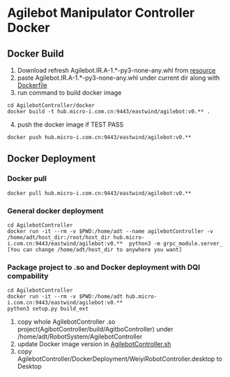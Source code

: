 # Agilebot Manipulator Controller Docker

## Docker Build
1. Download refresh Agilebot.IR.A-1.*-py3-none-any.whl from [resource](https://w8212nxs8v.feishu.cn/wiki/wikcnGdjN9A7Zs4peZACwlbEsKe) 
2. paste Agilebot.IR.A-1.*-py3-none-any.whl under current dir along with [Dockerfile](./Dockerfile)
3. run command to build docker image
```
cd AgilebotController/docker
docker build -t hub.micro-i.com.cn:9443/eastwind/agilebot:v0.** .
```
4. push the docker image if TEST PASS
```
docker push hub.micro-i.com.cn:9443/eastwind/agilebot:v0.**
```
## Docker Deployment

### Docker pull  
```
docker pull hub.micro-i.com.cn:9443/eastwind/agilebot:v0.**
```
### General docker deployment 
```
cd AgilebotController
docker run -it --rm -v $PWD:/home/adt --name agilebotController -v /home/adt/host_dir:/root/host_dir hub.micro-i.com.cn:9443/eastwind/agilebot:v0.**  python3 -m grpc_module.server_
[You can change /home/adt/host_dir to anywhere you want]
```

### Package project to .so and Docker deployment with DQI compability
```
cd AgilebotController  
docker run -it --rm -v $PWD:/home/adt hub.micro-i.com.cn:9443/eastwind/agilebot:v0.**  
python3 setup.py build_ext 
```

1. copy whole AgilebotController .so project(AgibotController/build/AgitboController) under /home/adt/RobotSystem/AgilebotController
2. update Docker image version in [AgilebotController.sh](./AgilebotController.sh)
3. copy AgilebotController/DockerDeployment/WeiyiRobotController.desktop to Desktop
